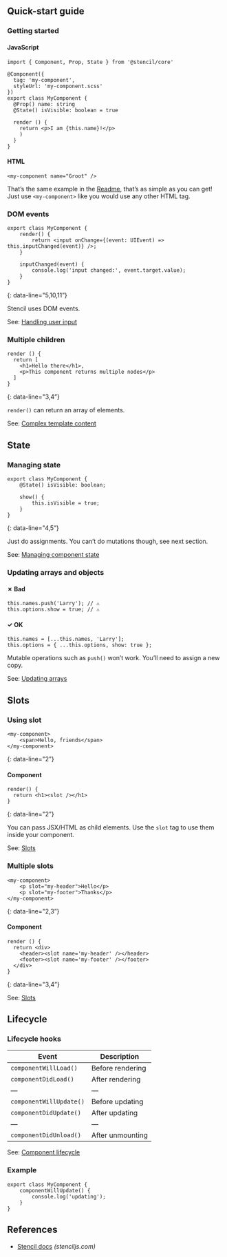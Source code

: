 Quick-start guide
-----------------

### Getting started

#### JavaScript

    import { Component, Prop, State } from '@stencil/core'

    @Component({
      tag: 'my-component',
      styleUrl: 'my-component.scss'
    })
    export class MyComponent {
      @Prop() name: string
      @State() isVisible: boolean = true

      render () {
        return <p>I am {this.name}!</p>
        )
      }
    }

#### HTML

    <my-component name="Groot" />

That’s the same example in the [Readme](https://github.com/ionic-team/stencil), that’s as simple as you can get! Just use `<my-component>` like you would use any other HTML tag.

### DOM events

    export class MyComponent {
        render() {
            return <input onChange={(event: UIEvent) => this.inputChanged(event)} />;
        }

        inputChanged(event) {
            console.log('input changed:', event.target.value);
        }
    }

{: data-line="5,10,11”}

Stencil uses DOM events.

See: [Handling user input](https://stenciljs.com/docs/templating/#handling-user-input)

### Multiple children

    render () {
      return [
        <h1>Hello there</h1>,
        <p>This component returns multiple nodes</p>
      ]
    }

{: data-line="3,4”}

`render()` can return an array of elements.

See: [Complex template content](https://stenciljs.com/docs/templating#complex-template-content)

State
-----

### Managing state

    export class MyComponent {
        @State() isVisible: boolean;

        show() {
            this.isVisible = true;
        }
    }

{: data-line="4,5”}

Just do assignments. You can’t do mutations though, see next section.

See: [Managing component state](https://stenciljs.com/docs/decorators#managing-component-state)

### Updating arrays and objects

#### ✗ Bad

    this.names.push('Larry'); // ⚠️
    this.options.show = true; // ⚠️

#### ✓ OK

    this.names = [...this.names, 'Larry'];
    this.options = { ...this.options, show: true };

Mutable operations such as `push()` won’t work. You’ll need to assign a new copy.

See: [Updating arrays](https://stenciljs.com/docs/reactive-data/#updating-arrays)

Slots
-----

### Using slot

    <my-component>
        <span>Hello, friends</span>
    </my-component>

{: data-line="2”}

#### Component

    render() {
      return <h1><slot /></h1>
    }

{: data-line="2”}

You can pass JSX/HTML as child elements. Use the `slot` tag to use them inside your component.

See: [Slots](https://stenciljs.com/docs/templating#slots)

### Multiple slots

    <my-component>
        <p slot="my-header">Hello</p>
        <p slot="my-footer">Thanks</p>
    </my-component>

{: data-line="2,3”}

#### Component

    render () {
      return <div>
        <header><slot name='my-header' /></header>
        <footer><slot name='my-footer' /></footer>
      </div>
    }

{: data-line="3,4”}

See: [Slots](https://stenciljs.com/docs/templating#slots)

Lifecycle
---------

### Lifecycle hooks

<table><thead><tr class="header"><th>Event</th><th>Description</th></tr></thead><tbody><tr class="odd"><td><code>componentWillLoad()</code></td><td>Before rendering</td></tr><tr class="even"><td><code>componentDidLoad()</code></td><td>After rendering</td></tr><tr class="odd"><td>—</td><td>—</td></tr><tr class="even"><td><code>componentWillUpdate()</code></td><td>Before updating</td></tr><tr class="odd"><td><code>componentDidUpdate()</code></td><td>After updating</td></tr><tr class="even"><td>—</td><td>—</td></tr><tr class="odd"><td><code>componentDidUnload()</code></td><td>After unmounting</td></tr></tbody></table>

See: [Component lifecycle](https://stenciljs.com/docs/component-lifecycle)

### Example

    export class MyComponent {
        componentWillUpdate() {
            console.log('updating');
        }
    }

References
----------

-   [Stencil docs](https://stenciljs.com/docs/) *(stenciljs.com)*
